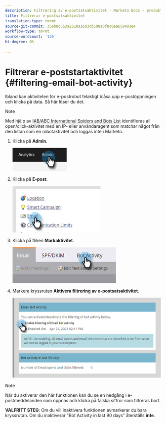 ```yaml
---
description: Filtrering av e-postsatsaktivitet - Marketo Docs - produktdokumentation
title: Filtrerar e-postsatsaktivitet
translation-type: tm+mt
source-git-commit: 35ab8d353a2518a1603cb508a6f8c0ea650483e4
workflow-type: tm+mt
source-wordcount: '136'
ht-degree: 0%

---
```


# Filtrerar e-poststartaktivitet {#filtering-email-bot-activity}

Ibland kan aktiviteten för e-postrobot felaktigt blåsa upp e-postöppningen och klicka på data. Så här löser du det.

>[!NOTE]
>
>Med hjälp av [IAB/ABC International Spiders and Bots List](https://www.iab.com/guidelines/iab-abc-international-spiders-bots-list/) identifieras all open/click-aktivitet med en IP- eller användaragent som matchar något från den listan som en robotaktivitet och loggas inte i Marketo.

1. Klicka på **Admin**.

   ![](assets/filtering-email-bot-activity-1.png)

1. Klicka på **E-post**.

   ![](assets/filtering-email-bot-activity-2.png)

1. Klicka på fliken **Markaktivitet**.

   ![](assets/filtering-email-bot-activity-3.png)

1. Markera kryssrutan **Aktivera filtrering av e-postsatsaktivitet**.

   ![](assets/filtering-email-bot-activity-4.png)

>[!NOTE]
>
>När du aktiverar den här funktionen kan du se en nedgång i e-postmeddelanden som öppnas och klicka på falska siffror som filtreras bort.

**VALFRITT STEG**: Om du vill inaktivera funktionen avmarkerar du bara kryssrutan. Om du inaktiverar &quot;Bot Activity in last 90 days&quot; återställs **inte**.
